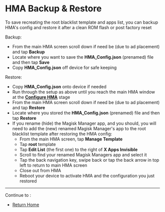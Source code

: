 # HMA Backup & Restore

To save recreating the root blacklist template and apps list, you can backup HMA's config and restore it after a clean ROM flash or post factory reset

Backup:

- From the main HMA screen scroll down if need be (due to ad placement) and tap **Backup**
- Locate where you want to save the **HMA_Config.json** (prenamed) file and then tap **Save**
- Copy **HMA_Config.json** off device for safe keeping

Restore:

- Copy **HMA_Config.json** onto device if needed
- Run through the setup as above until you reach the main HMA window at the [**Configure HMA**](https://github.com/mModule/guide_hma/blob/master/Install.md#configure-hma) stage
- From the main HMA screen scroll down if need be (due to ad placement) and tap **Restore**
- Locate where you stored the **HMA_Config.json** (prenamed) file and then tap **Restore**
- If you rename (hide) the Magisk Manager app, and you should, you will need to add the (new) renamed Magisk Manager's app to the root blacklist template after restoring the HMA config:
   - From the main HMA screen, tap **Manage Template**
   - Tap **root** template
   - Tap **Edit List** (the first one) to the right of **X Apps Invisible**
   - Scroll to find your renamed Magisk Managers app and select it
   - Tap the back navigation key, swipe back or tap the back arrow in top left to return to main HMA screen
   - Close out from HMA
   - Reboot your device to activate HMA and the configuration you just restored

---

Continue to :
- [Return Home](README.md)
